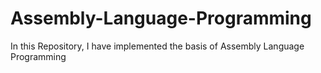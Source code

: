 # Assembly-Language-Programming

In this Repository, I have implemented the basis of Assembly Language Programming
